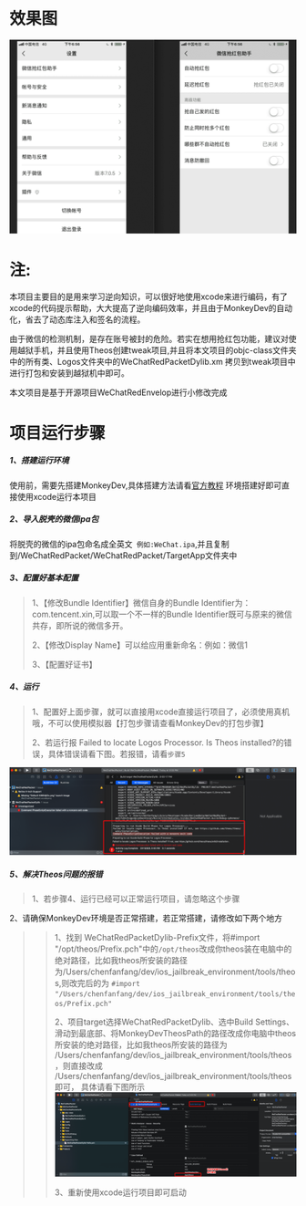 # 效果图

![](https://raw.githubusercontent.com/chenfanfang/WeChatRedPacket/master/snapshot/redPacket.png)


# 注:
本项目主要目的是用来学习逆向知识，可以很好地使用xcode来进行编码，有了xcode的代码提示帮助，大大提高了逆向编码效率，并且由于MonkeyDev的自动化，省去了动态库注入和签名的流程。

由于微信的检测机制，是存在账号被封的危险。若实在想用抢红包功能，建议对使用越狱手机，并且使用Theos创建tweak项目,并且将本文项目的objc-class文件夹中的所有类、Logos文件夹中的WeChatRedPacketDylib.xm 拷贝到tweak项目中进行打包和安装到越狱机中即可。

本文项目是基于开源项目WeChatRedEnvelop进行小修改完成

# 项目运行步骤

##### 1、搭建运行环境
使用前，需要先搭建MonkeyDev,具体搭建方法请看[官方教程](https://github.com/AloneMonkey/MonkeyDev/wiki/%E5%AE%89%E8%A3%85)
环境搭建好即可直接使用xcode运行本项目

##### 2、导入脱壳的微信ipa包
将脱壳的微信的ipa包命名成全英文``` 例如:WeChat.ipa```,并且复制到/WeChatRedPacket/WeChatRedPacket/TargetApp文件夹中

##### 3、配置好基本配置
>1、【修改Bundle Identifier】微信自身的Bundle Identifier为：com.tencent.xin,可以取一个不一样的Bundle Identifier既可与原来的微信共存，即所说的微信多开。
>
>2、【修改Display Name】可以给应用重新命名：例如：微信1
>
>3、【配置好证书】



##### 4、运行
>1、配置好上面步骤，就可以直接用xcode直接运行项目了，必须使用真机哦，不可以使用模拟器【打包步骤请查看MonkeyDev的打包步骤】
>
>2、若运行报 Failed to locate Logos Processor. Is Theos installed?的错误，具体错误请看下图。若报错，请看```步骤5```
>
![](https://raw.githubusercontent.com/chenfanfang/WeChatRedPacket/master/snapshot/Theos_Error.png)



##### 5、解决Theos问题的报错

>1、若步骤4、运行已经可以正常运行项目，请忽略这个步骤
>
2、请确保MonkeyDev环境是否正常搭建，若正常搭建，请修改如下两个地方
>>1、找到 WeChatRedPacketDylib-Prefix文件，将#import "/opt/theos/Prefix.pch"中的```/opt/theos```改成你theos装在电脑中的绝对路径，比如我theos所安装的路径为/Users/chenfanfang/dev/ios_jailbreak_environment/tools/theos,则改完后的为
>>```#import "/Users/chenfanfang/dev/ios_jailbreak_environment/tools/theos/Prefix.pch"```
>>
>>2、项目target选择WeChatRedPacketDylib、选中Build Settings、滑动到最底部、将MonkeyDevTheosPath的路径改成你电脑中theos所安装的绝对路径，比如我theos所安装的路径为
>>/Users/chenfanfang/dev/ios_jailbreak_environment/tools/theos，则直接改成
>> /Users/chenfanfang/dev/ios_jailbreak_environment/tools/theos即可，
>> 具体请看下图所示
>> ![](https://raw.githubusercontent.com/chenfanfang/WeChatRedPacket/master/snapshot/MonkeyDevTheosPath.png)
>> 
>> 3、重新使用xcode运行项目即可启动

